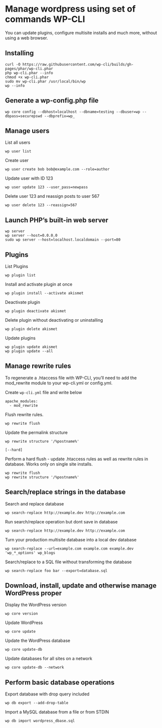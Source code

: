 # Manage wordpress using set of commands WP-CLI

You can update plugins, configure multisite installs and much more, without using a web browser.

## Installing
```
curl -O https://raw.githubusercontent.com/wp-cli/builds/gh-pages/phar/wp-cli.phar
php wp-cli.phar --info
chmod +x wp-cli.phar
sudo mv wp-cli.phar /usr/local/bin/wp
wp --info
```

## Generate a wp-config.php file

```
wp core config --dbhost=localhost --dbname=testing --dbuser=wp --dbpass=securepswd --dbprefix=wp_
```

## Manage users

List all users

`wp user list`

Create user

`wp user create bob bob@example.com --role=author`

Update user with ID 123

`wp user update 123 --user_pass=newpass`

Delete user 123 and reassign posts to user 567

`wp user delete 123 --reassign=567`

## Launch PHP’s built-in web server

```
wp server
wp server --host=0.0.0.0
sudo wp server --host=localhost.localdomain --port=80
```

## Plugins

List Plugins

`wp plugin list`

Install and activate plugin at once

`wp plugin install --activate akismet`

Deactivate plugin

`wp plugin deactivate akismet`

Delete plugin without deactivating or uninstalling

`wp plugin delete akismet`

Update plugins

```
wp plugin update akismet
wp plugin update --all
```

## Manage rewrite rules

To regenerate a .htaccess file with WP-CLI, you’ll need to add the mod_rewrite module to your wp-cli.yml or config.yml. 

Create `wp-cli.yml` file and write below

```
apache_modules:
  - mod_rewrite
```

Flush rewrite rules.

`wp rewrite flush`

Update the permalink structure

`wp rewrite structure '/%postname%'`

`[--hard]`

  Perform a hard flush - update .htaccess rules as well as rewrite rules in database. Works only on single site installs.

```
wp rewrite flush
wp rewrite structure '/%postname%'
```

## Search/replace strings in the database

Search and replace database

`wp search-replace http://example.dev http://example.com`

Run search/replace operation but dont save in database

`wp search-replace http://example.dev http://example.com`

Turn your production multisite database into a local dev database

`wp search-replace --url=example.com example.com example.dev 'wp_*_options' wp_blogs`

Search/replace to a SQL file without transforming the database

`wp search-replace foo bar --export=database.sql`

## Download, install, update and otherwise manage WordPress proper

Display the WordPress version

`wp core version`

Update WordPress

`wp core update`

Update the WordPress database

`wp core update-db`

Update databases for all sites on a network

`wp core update-db --network`

##  Perform basic database operations

Export database with drop query included

`wp db export --add-drop-table`

Import a MySQL database from a file or from STDIN

`wp db import wordpress_dbase.sql`
